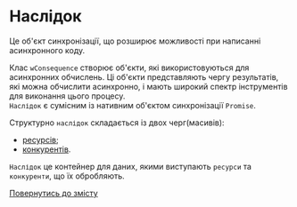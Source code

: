 # Наслідок

Це об'єкт синхронізації, що розширює можливості при написанні асинхронного коду.

Клас `wConsequence` створює об'єкти, які використовуються для асинхронних обчислень. Ці об'єкти представляють чергу
результатів, які можна обчислити асинхронно, і мають широкий спектр інструментів для виконання цього процесу.\
`Наслідок` є сумісним із нативним об'єктом синхронізації `Promise`.

Структурно `наслідок` складається із двох черг(масивів):
- [ресурсів](./Resource.md#ресурс);
- [конкурентів](./Competitor.md#конкурент).

`Наслідок` це контейнер для даних, якими виступають `ресурси` та `конкуренти`, що їх обробляють.


[Повернутись до змісту](../README.md#концепції)
